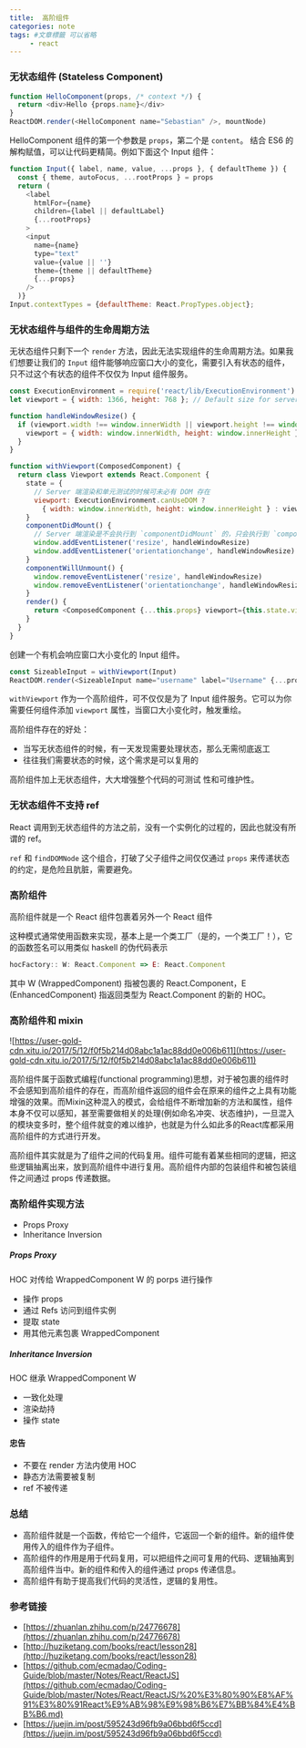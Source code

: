 ```yaml
---
title:  高阶组件
categories: note
tags: #文章標籤 可以省略
     - react
---
```


### 无状态组件 (Stateless Component)
```js
function HelloComponent(props, /* context */) {
  return <div>Hello {props.name}</div>
}
ReactDOM.render(<HelloComponent name="Sebastian" />, mountNode)
```

HelloComponent 组件的第一个参数是 `props`，第二个是 `content`。
结合 ES6 的解构赋值，可以让代码更精简。例如下面这个 Input 组件：

```js
function Input({ label, name, value, ...props }, { defaultTheme }) {
  const { theme, autoFocus, ...rootProps } = props
  return (
    <label
      htmlFor={name}
      children={label || defaultLabel}
      {...rootProps}
    >
    <input
      name={name}
      type="text"
      value={value || ''}
      theme={theme || defaultTheme}
      {...props}
    />
  )}
Input.contextTypes = {defaultTheme: React.PropTypes.object};
```

### 无状态组件与组件的生命周期方法

无状态组件只剩下一个 `render` 方法，因此无法实现组件的生命周期方法。如果我们想要让我们的 `Input` 组件能够响应窗口大小的变化，需要引入有状态的组件，只不过这个有状态的组件不仅仅为 Input 组件服务。

```js
const ExecutionEnvironment = require('react/lib/ExecutionEnvironment')
let viewport = { width: 1366, height: 768 }; // Default size for server-side rendering

function handleWindowResize() {
  if (viewport.width !== window.innerWidth || viewport.height !== window.innerHeight) {
    viewport = { width: window.innerWidth, height: window.innerHeight }
  }
}

function withViewport(ComposedComponent) {
  return class Viewport extends React.Component {
    state = {
      // Server 端渲染和单元测试的时候可未必有 DOM 存在
      viewport: ExecutionEnvironment.canUseDOM ?
        { width: window.innerWidth, height: window.innerHeight } : viewport
    }
    componentDidMount() {
      // Server 端渲染是不会执行到 `componentDidMount` 的，只会执行到 `componentWillMount`
      window.addEventListener('resize', handleWindowResize)
      window.addEventListener('orientationchange', handleWindowResize)
    }
    componentWillUnmount() {
      window.removeEventListener('resize', handleWindowResize)
      window.removeEventListener('orientationchange', handleWindowResize)
    }
    render() {
      return <ComposedComponent {...this.props} viewport={this.state.viewport}/>
    }
  }
}
```

创建一个有机会响应窗口大小变化的 Input 组件。

```js
const SizeableInput = withViewport(Input)
ReactDOM.render(<SizeableInput name="username" label="Username" {...props} />, mountNode)
```

`withViewport` 作为一个高阶组件，可不仅仅是为了 Input 组件服务。它可以为你需要任何组件添加 `viewport` 属性，当窗口大小变化时，触发重绘。

高阶组件存在的好处：
* 当写无状态组件的时候，有一天发现需要处理状态，那么无需彻底返工
* 往往我们需要状态的时候，这个需求是可以复用的

高阶组件加上无状态组件，大大增强整个代码的可测试 性和可维护性。

### 无状态组件不支持 ref
React 调用到无状态组件的方法之前，没有一个实例化的过程的，因此也就没有所谓的 ref。

` ref ` 和 `findDOMNode` 这个组合，打破了父子组件之间仅仅通过 `props` 来传递状态的约定，是危险且肮脏，需要避免。

### 高阶组件

高阶组件就是一个 React 组件包裹着另外一个 React 组件

这种模式通常使用函数来实现，基本上是一个类工厂（是的，一个类工厂！），它的函数签名可以用类似 haskell 的伪代码表示

```js
hocFactory:: W: React.Component => E: React.Component
```
其中 W (WrappedComponent) 指被包裹的 React.Component，E (EnhancedComponent) 指返回类型为 React.Component 的新的 HOC。
### 高阶组件和 mixin

![https://user-gold-cdn.xitu.io/2017/5/12/f0f5b214d08abc1a1ac88dd0e006b611](https://user-gold-cdn.xitu.io/2017/5/12/f0f5b214d08abc1a1ac88dd0e006b611)

高阶组件属于函数式编程(functional programming)思想，对于被包裹的组件时不会感知到高阶组件的存在，而高阶组件返回的组件会在原来的组件之上具有功能增强的效果。而Mixin这种混入的模式，会给组件不断增加新的方法和属性，组件本身不仅可以感知，甚至需要做相关的处理(例如命名冲突、状态维护)，一旦混入的模块变多时，整个组件就变的难以维护，也就是为什么如此多的React库都采用高阶组件的方式进行开发。

高阶组件其实就是为了组件之间的代码复用。组件可能有着某些相同的逻辑，把这些逻辑抽离出来，放到高阶组件中进行复用。高阶组件内部的包装组件和被包装组件之间通过 props 传递数据。

### 高阶组件实现方法

* Props Proxy
* Inheritance Inversion

##### Props Proxy

HOC 对传给 WrappedComponent W 的 porps 进行操作

* 操作 props
* 通过 Refs 访问到组件实例
* 提取 state
* 用其他元素包裹 WrappedComponent

##### Inheritance Inversion
HOC 继承 WrappedComponent W

* 一致化处理
* 渲染劫持
* 操作 state

#### 忠告

* 不要在 render 方法内使用 HOC
* 静态方法需要被复制
* ref 不被传递

### 总结

* 高阶组件就是一个函数，传给它一个组件，它返回一个新的组件。新的组件使用传入的组件作为子组件。
* 高阶组件的作用是用于代码复用，可以把组件之间可复用的代码、逻辑抽离到高阶组件当中。新的组件和传入的组件通过 props 传递信息。
* 高阶组件有助于提高我们代码的灵活性，逻辑的复用性。

### 参考链接

* [https://zhuanlan.zhihu.com/p/24776678](https://zhuanlan.zhihu.com/p/24776678)
* [http://huziketang.com/books/react/lesson28](http://huziketang.com/books/react/lesson28)
* [https://github.com/ecmadao/Coding-Guide/blob/master/Notes/React/ReactJS](https://github.com/ecmadao/Coding-Guide/blob/master/Notes/React/ReactJS/%20%E3%80%90%E8%AF%91%E3%80%91React%E9%AB%98%E9%98%B6%E7%BB%84%E4%BB%B6.md)
* [https://juejin.im/post/595243d96fb9a06bbd6f5ccd](https://juejin.im/post/595243d96fb9a06bbd6f5ccd)
